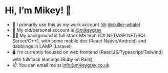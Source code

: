 # Hi, I’m Mikey! 👋

* 💼  I primarily use this as my work account (@ [@skiller-whale](https://github.com/skiller-whale))
* 🦹  My old/personal account is [@mikeygray](https://github.com/mikeygray)
* 🧑‍💻  My background is full stack MS tech (C#.NET/ASP.NET/SQL Server/C++), with some mobile dev (React Native/Android) and dabblings in LAMP (Laravel)
* 🖥  I'm currently focused on web frontend (ReactJS/Typescript/Tailwind) with fullstack leanings (Ruby on Rails)
* 📫  You can email me at [info@mikeygray.co.uk](mailto:mikey@mikeygray.co.uk)

